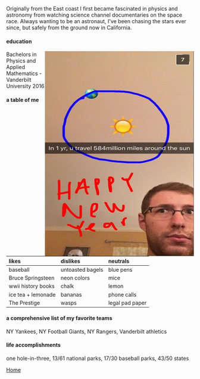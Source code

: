 
Originally from the East coast I first became fascinated in physics and astronomy
from watching science channel documentaries on the space race. Always wanting to be
an astronaut, I've been chasing the stars ever since, but safely from the ground now in California.

#### education

<img align="right" src= "./temp1.jpg" width="400" height="550">

Bachelors in Physics and Applied Mathematics - Vanderbilt University 2016


#### a table of me

|          likes          |     dislikes      |    neutrals     |
|:------------------------|:------------------|:----------------|
| baseball                | untoasted bagels  | blue pens       |
| Bruce Springsteen       | neon colors       | mice            |
| wwii history books      | chalk             | lemon           |
| ice tea + lemonade      | bananas           | phone calls     |
| The Prestige            | wasps             | legal pad paper |


#### a comprehensive list of my favorite teams

NY Yankees, NY Football Giants, NY Rangers, Vanderbilt athletics

#### life accomplishments

one hole-in-three, 13/61 national parks, 17/30 baseball parks, 43/50 states

[Home](./)
